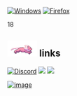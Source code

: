[![Windows](https://badgen.net/badge/icon/windows?icon=windows&label)](https://microsoft.com/windows/) [![Firefox](https://img.shields.io/badge/Firefox-FF7139?logo=Firefox-Browser&logoColor=white)](https://www.mozilla.org/en-US/firefox/new/)

18

## <img src="https://github.com/darrenh6/darrenh6/blob/main/assets/lion.gif" height="36"/> links
[![Discord](https://img.shields.io/badge/Discord-%235865F2.svg?style=for-the-badge&logo=discord&logoColor=white)](https://discord.com/users/289952406052012033)
[![](https://img.shields.io/badge/-spotify-1DB954?style=flat-square)](https://open.spotify.com/user/ndeej9o9lgt04ud26iuy8dnvt?si=c3185ce06c834f8c)
[![](https://img.shields.io/badge/-resume-332B40?style=flat-square)]()

[![image](https://github-readme-stats.vercel.app/api?username=darrenh6)](https://github.com/anuraghazra/github-readme-stats)
